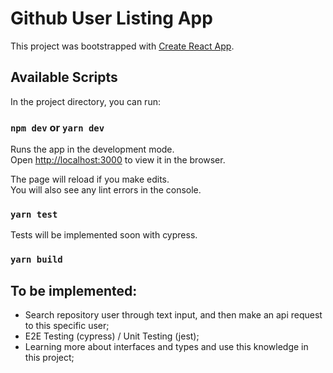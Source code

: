 # Github User Listing App

This project was bootstrapped with [Create React App](https://github.com/facebook/create-react-app).

## Available Scripts

In the project directory, you can run:

### `npm dev` or `yarn dev`

Runs the app in the development mode.\
Open [http://localhost:3000](http://localhost:3000) to view it in the browser.

The page will reload if you make edits.\
You will also see any lint errors in the console.

### `yarn test`

Tests will be implemented soon with cypress.

### `yarn build`

## To be implemented:

- Search repository user through text input, and then make an api request to this specific user;
- E2E Testing (cypress) / Unit Testing (jest);
- Learning more about interfaces and types and use this knowledge in this project;
